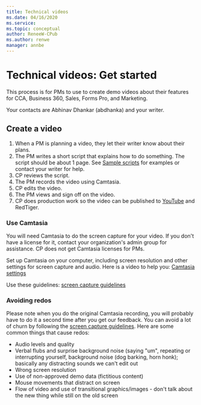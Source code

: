 ```yaml
---
title: Technical videos
ms.date: 04/16/2020
ms.service: 
ms.topic: conceptual
author: ReneeW-CPub
ms.author: renwe
manager: annbe
---
```


# Technical videos: Get started

This process is for PMs to use to create demo videos about their features for CCA, Business 360, Sales, Forms Pro, and Marketing. 

Your contacts are Abhinav Dhankar (abdhanka) and your writer. 

## Create a video

1.	When a PM is planning a video, they let their writer know about their plans.
2. The PM writes a short script that explains how to do something. The script should be about 1 page. See [Sample scripts](tv-sample-scripts.md) for examples or contact your writer for help. 
3. CP reviews the script. 
4. The PM records the video using Camtasia. 
5.	CP edits the video. 
6.	The PM views and sign off on the video.
7. CP does production work so the video can be published to [YouTube](https://www.youtube.com/channel/UCJGCg4rB3QSs8y_1FquelBQ) and RedTiger.

### Use Camtasia
You will need Camtasia to do the screen capture for your video. If you don't have a license for it, contact your organization's admin group for assistance. CP does not get Camtasia licenses for PMs. 

Set up Camtasia on your computer, including screen resolution and other settings for screen capture and audio. Here is a video to help you: [Camtasia settings](https://nam06.safelinks.protection.outlook.com/?url=https%3A%2F%2Fmicrosoft.sharepoint.com%2F%3Av%3A%2Ft%2FCRMHOME%2Fua%2FEbRnMc8iTLFFtKVFgXwgfvgBqoJ0UYoczV-5rQ3xWukywQ%3Fe%3DOg0W2b&data=02%7C01%7Crenwe%40microsoft.com%7Cf53f9eba2e55431f2b9708d7e111f887%7C72f988bf86f141af91ab2d7cd011db47%7C1%7C0%7C637225339637970339&sdata=eRO8yWqnhOIy5Ie5uvanKLzySFZYzFTC8H6Zge%2FC6nw%3D&reserved=0) <br>

Use these guidelines: [screen capture guidelines](https://nam06.safelinks.protection.outlook.com/ap/w-59584e83/?url=https%3A%2F%2Fmicrosoft.sharepoint.com%2F%3Aw%3A%2Ft%2FAlchemy%2FEa8PejgWzWhCnrleOlx5SYABru5dTRwSukHKmxxBSMNwEg%3Fe%3DW6TebI&data=02%7C01%7Crenwe%40microsoft.com%7C94c11c2b93c94696b12d08d7dc8f98cd%7C72f988bf86f141af91ab2d7cd011db47%7C1%7C0%7C637220381621818780&sdata=1K1jVt3CDw7DveIE00cUfQvTubmthGuFFpaprfDB29M%3D&reserved=0)

### Avoiding redos
Please note when you do the original Camtasia recording, you will probably have to do it a second time after you get our feedback. You can avoid a lot of churn by following the [screen capture guidelines](https://nam06.safelinks.protection.outlook.com/ap/w-59584e83/?url=https%3A%2F%2Fmicrosoft.sharepoint.com%2F%3Aw%3A%2Ft%2FAlchemy%2FEa8PejgWzWhCnrleOlx5SYABru5dTRwSukHKmxxBSMNwEg%3Fe%3DW6TebI&data=02%7C01%7Crenwe%40microsoft.com%7C94c11c2b93c94696b12d08d7dc8f98cd%7C72f988bf86f141af91ab2d7cd011db47%7C1%7C0%7C637220381621818780&sdata=1K1jVt3CDw7DveIE00cUfQvTubmthGuFFpaprfDB29M%3D&reserved=0). Here are some common things that cause redos:

- Audio levels and quality
- Verbal flubs and surprise background noise (saying "um", repeating or interrupting yourself, background noise (dog barking, horn honk); basically any distracting sounds we can't edit out
- Wrong screen resolution
- Use of non-approved demo data (fictitious content)
- Mouse movements that distract on screen
- Flow of video and use of transitional graphics/images - don't talk about the new thing while still on the old screen
